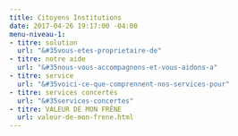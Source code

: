 ```yaml
---
title: Citoyens Institutions
date: 2017-04-26 19:17:00 -04:00
menu-niveau-1:
- titre: solution
  url: "&#35vous-etes-proprietaire-de"
- titre: notre aide
  url: "&#35nous-vous-accompagnons-et-vous-aidons-a"
- titre: service
  url: "&#35voici-ce-que-comprennent-nos-services-pour"
- titre: services concertés
  url: "&#35services-concertes"
- titre: VALEUR DE MON FRÊNE
  url: valeur-de-mon-frene.html
---
```



